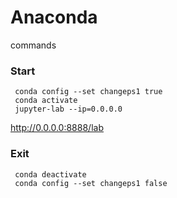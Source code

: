 # Anaconda
commands


### Start
```
 conda config --set changeps1 true
 conda activate
 jupyter-lab --ip=0.0.0.0
```
http://0.0.0.0:8888/lab



### Exit
```
 conda deactivate
 conda config --set changeps1 false
```
